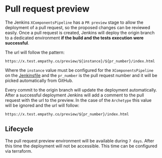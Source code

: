 # Pull request preview

The Jenkins `XComponentsPipeline` has a `PR preview` stage to allow the deployment of a pull request, so the proposed
changes can be reviewed easily. Once a pull request is created, Jenkins will deploy the origin branch to a dedicated
environment **if the build and the tests execution were successful**.

The url will follow the pattern:

`https://x.test.empathy.co/preview/${instance}/${pr_number}/index.html`

Where the `instance` value must be configured for the `XComponentsPipeline`
on the [Jenkinsfile](https://github.com/empathyco/x-archetype/blob/main/Jenkinsfile#L2) and the `pr_number` is the pull
request number and it will be picked automatically from GitHub.

Every commit to the origin branch will update the deployment automatically. After a successful deployment Jenkins will
add a comment to the pull request with the url to the preview. In the case of the `Archetype` this value will be ignored
and the url will follow:

`https://x.test.empathy.co/preview/${pr_number}/index.html`

## Lifecycle

The pull request preview environment will be available during `7 days`. After this time the deployment will not be accessible.
This time can be configured via terraform.
